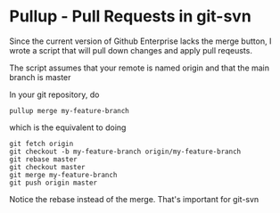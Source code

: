 # Pullup - Pull Requests in git-svn

Since the current version of Github Enterprise lacks the merge button, I wrote a script that will pull down changes and apply pull reqeusts.

The script assumes that your remote is named origin and that the main branch is master

In your git repository, do

    pullup merge my-feature-branch

which is the equivalent to doing 

    git fetch origin
    git checkout -b my-feature-branch origin/my-feature-branch
    git rebase master
    git checkout master
    git merge my-feature-branch
    git push origin master    

Notice the rebase instead of the merge. That's important for git-svn 

